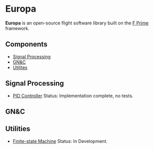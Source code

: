 # Europa

**Europa** is an open-source flight software library built on the [F Prime](https://github.com/nasa/fprime) framework.

## Components

 * [Signal Processing](#signal-processing)
 * [GN&C](#gnc)
 * [Utilites](#utilites)

## Signal Processing

 * [PID Controller](https://github.com/semc-labs/europa/tree/master/SignalProcessing/PIDController) Status: Implementation complete, no tests.

## GN&C

## Utilities

 * [Finite-state Machine](https://github.com/semc-labs/europa/tree/master/Util/FSM) Status: In Development.
